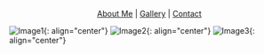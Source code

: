 <p align="center">
  <a href="#">About Me</a> |
  <a href="#">Gallery</a> |
  <a href="#">Contact</a>
</p>



![Image1](https://snmizeras.github.io/portfolio/04-nature_721703848.jpg){: align="center"} ![Image2](https://snmizeras.github.io/portfolio/loveourplanet-4851331__340.webp){: align="center"} ![Image3](https://snmizeras.github.io/portfolio/photo-1444703686981-a3abbc4d4fe3.jfif){: align="center"}


